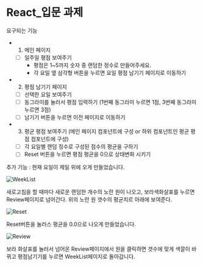 # React_입문 과제


요구되는 기능
- 1) 메인 페이지
    - [ ]  일주일 평점 보여주기
        - 평점은 1~5까지 숫자 중 랜덤한 정수로 만들어주세요.
        - 각 요일 옆 삼각형 버튼을 누르면 요일 평점 남기기 페이지로 이동하기
- 2) 평점 남기기 페이지
    - [ ]  선택한 요일 보여주기
    - [ ]  동그라미를 눌러서 평점 입력하기 (1번째 동그라미 누르면 1점, 3번째 동그라미 누르면 3점)
    - [ ]  남기기 버튼을 누르면 이전 페이지로 이동하기
- 3) 평균 평점 보여주기 (메인 페이지 컴포넌트에 구성 or 하위 컴포넌트인 평균 평점 컴포넌트에 구성)
    - [ ]  각 요일별 랜덤 정수로 구성된 점수의 평균을 구하기
    - [ ]  Reset 버튼을 누르면 평점 평균을 0으로 상태변화 시키기

추가 기능 : 현재 요일이 제일 위에 오게 만들었습니다.


![WeekList](https://user-images.githubusercontent.com/97146749/170031130-95f0414b-ac67-4de4-85e3-bc5202b56b45.PNG)


새로고침을 할 때마다 새로운 랜덤한 개수의 노란 원이 나오고, 보라색화살표를 누르면 Review페이지로 넘어간다.
위의 노란 원 갯수의 평균치르 아래에 보여준다.

![Reset](https://user-images.githubusercontent.com/97146749/170031134-4e9d1168-f0f2-43a5-9158-6058287476fd.PNG)


Reset버튼을 눌러스 평균을 0.0으로 나오게 만들었습니다.


![Review](https://user-images.githubusercontent.com/97146749/170031136-6ee6d447-7d8e-4481-9001-853635be92f8.PNG)



보라 화살표를 눌러서 넘어온 Review페이지에서 원을 클릭하면 갯수에 맞게 색깔이 바뀌고 평점남기기를 누르면 WeekList페이지로 돌아갑니다.
